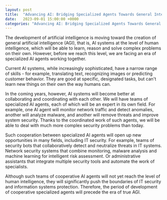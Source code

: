 ```yaml
---
layout: post
title:  "Advancing AI: Bridging Specialized Agents Towards General Intelligence"
date:   2023-09-01 15:00:00 +0000
categories: "Advancing AI: Bridging Specialized Agents Towards General Intelligence"
---
```


The development of artificial intelligence is moving toward the creation of general artificial intelligence (AGI), that is, AI systems at the level of human intelligence, which will be able to learn, reason and solve complex problems on their own. However, before we reach this level, we are facing an era of specialized AI agents working together.

Current AI systems, while increasingly sophisticated, have a narrow range of skills - for example, translating text, recognizing images or predicting customer behavior. They are good at specific, designated tasks, but can't learn new things on their own the way humans can.

In the coming years, however, AI systems will become better at collaborating and coordinating with each other. We will have teams of specialized AI agents, each of which will be an expert in its own field. For example, one AI agent will monitor network traffic and detect anomalies, another will analyze malware, and another will remove threats and improve system security. Thanks to the coordinated work of such agents, we will be able to deal with much more complex security problems than today.

Such cooperation between specialized AI agents will open up new opportunities in many fields, including IT security. For example, teams of security bots that collaboratively detect and neutralize threats in IT systems. Network security systems that combine monitoring, malware analysis and machine learning for intelligent risk assessment. Or administrative assistants that integrate multiple security tools and automate the work of specialists.

Although such teams of cooperative AI agents will not yet reach the level of human intelligence, they will significantly push the boundaries of IT security and information systems protection. Therefore, the period of development of cooperative specialized agents will precede the era of true AGI.